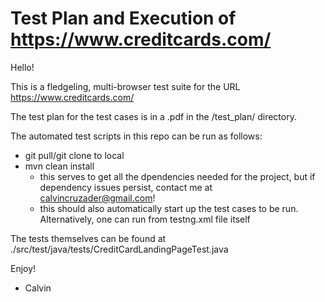 # Test Plan and Execution of https://www.creditcards.com/

Hello! 

This is a fledgeling, multi-browser test suite for the URL https://www.creditcards.com/

The test plan for the test cases is in a .pdf in the /test_plan/ directory.

The automated test scripts in this repo can be run as follows: 
- git pull/git clone to local
- mvn clean install
	- this serves to get all the dpendencies needed for the project, but if dependency issues persist, contact me at calvincruzader@gmail.com!
	- this should also automatically start up the test cases to be run. Alternatively, one can run from testng.xml file itself 

The tests themselves can be found at ./src/test/java/tests/CreditCardLandingPageTest.java


Enjoy! 
- Calvin 

